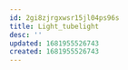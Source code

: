```yaml
---
id: 2gi8zjrgxwsr15jl04ps96s
title: Light_tubelight
desc: ''
updated: 1681955526743
created: 1681955526743
---
```

